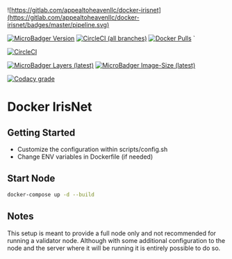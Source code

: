 ![https://gitlab.com/appealtoheavenllc/docker-irisnet](https://gitlab.com/appealtoheavenllc/docker-irisnet/badges/master/pipeline.svg)

[![MicroBadger Version](https://images.microbadger.com/badges/version/ryanhendricks/docker-irisnet:v0.14.1.svg)](https://microbadger.com/images/ryanhendricks/docker-irisnet:v0.14.1)
[![CircleCI (all branches)](https://img.shields.io/circleci/project/github/RyanHendricks/docker-irisnet/tree/master.svg?label=build&logo=circleci&logoColor=white)](https://circleci.com/gh/RyanHendricks/docker-irisnet/tree/master)
[![Docker Pulls](https://img.shields.io/docker/pulls/ryanhendricks/docker-irisnet.svg?logo=docker&logoColor=white)](https://hub.docker.com/r/ryanhendricks/docker-irisnet)
`

[![CircleCI](https://circleci.com/gh/RyanHendricks/docker-irisnet/tree/master.svg?style=svg&circle-token=5a11bae20d4346a49ee28e97d89c186f711a407c)](https://circleci.com/gh/RyanHendricks/docker-irisnet/tree/master)


[![MicroBadger Layers (latest)](https://img.shields.io/microbadger/layers/ryanhendricks/docker-irisnet/latest.svg?logo=docker&logoColor=white)](https://microbadger.com/images/ryanhendricks/docker-irisnet)
[![MicroBadger Image-Size (latest)](https://img.shields.io/microbadger/image-size/ryanhendricks/docker-irisnet:latest.svg?logo=docker&logoColor=white)](https://microbadger.com/images/ryanhendricks/docker-irisnet)

[![Codacy grade](https://img.shields.io/codacy/grade/c35da045d95b4f07b09948d19bacaa47.svg?logo=codacy)](https://www.codacy.com?utm_source=github.com&amp;utm_medium=referral&amp;utm_content=RyanHendricks/docker-irisnet&amp;utm_campaign=Badge_Grade)

# Docker IrisNet

## Getting Started

- Customize the configuration within scripts/config.sh
- Change ENV variables in Dockerfile (if needed)

## Start Node

```bash
docker-compose up -d --build
```

## Notes

This setup is meant to provide a full node only and not recommended for running a validator node. Although with some additional configuration to the node and the server where it will be running it is entirely possible to do so.
